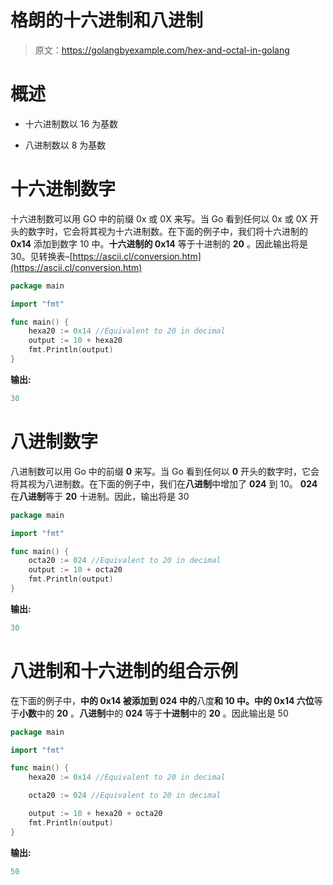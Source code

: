 # 格朗的十六进制和八进制

> 原文：<https://golangbyexample.com/hex-and-octal-in-golang>

# **概述**

*   十六进制数以 16 为基数

*   八进制数以 8 为基数

# **十六进制数字**

十六进制数可以用 GO 中的前缀 0x 或 0X 来写。当 Go 看到任何以 0x 或 0X 开头的数字时，它会将其视为十六进制数。在下面的例子中，我们将十六进制的 **0x14** 添加到数字 10 中。**十六进制的 0x14** 等于十进制的 **20** 。因此输出将是 30。见转换表–[https://ascii.cl/conversion.htm](https://ascii.cl/conversion.htm)

```go
package main

import "fmt"

func main() {
    hexa20 := 0x14 //Equivalent to 20 in decimal
    output := 10 + hexa20
    fmt.Println(output)
}
```

**输出:**

```go
30
```

# **八进制数字**

八进制数可以用 Go 中的前缀 **0** 来写。当 Go 看到任何以 **0** 开头的数字时，它会将其视为八进制数。在下面的例子中，我们在**八进制**中增加了 **024** 到 10。 **024** 在**八进制**等于 **20** 十进制。因此，输出将是 30

```go
package main

import "fmt"

func main() {
    octa20 := 024 //Equivalent to 20 in decimal
    output := 10 + octa20
    fmt.Println(output)
}
```

**输出:**

```go
30
```

# **八进制和十六进制的组合示例**

在下面的例子中，**中的 **0x14** 被添加到 **024** 中的**八度**和 **10** 中。**中的 0x14** 六位**等于**小数**中的 **20** 。**八进制**中的 **024** 等于**十进制**中的 **20** 。因此输出是 50

```go
package main

import "fmt"

func main() {
    hexa20 := 0x14 //Equivalent to 20 in decimal

    octa20 := 024 //Equivalent to 20 in decimal

    output := 10 + hexa20 + octa20
    fmt.Println(output)
}
```

**输出:**

```go
50
```